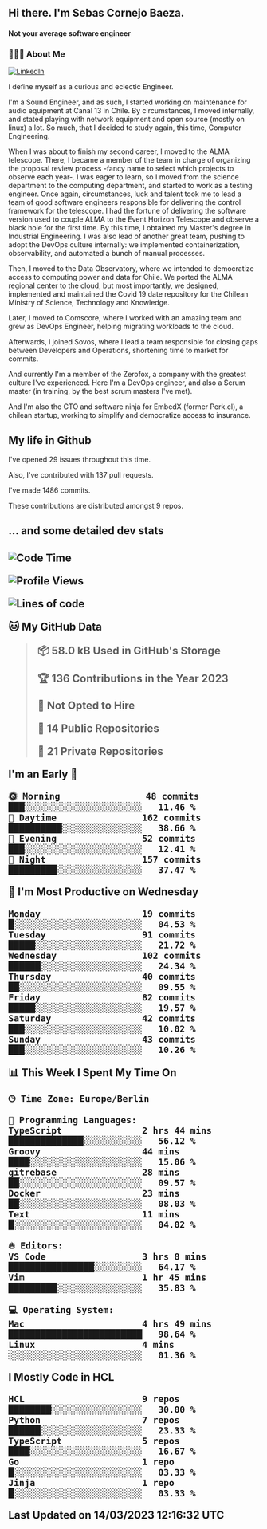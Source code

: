 <h2> Hi there.  I'm Sebas Cornejo Baeza.</h2>
<h4> Not your average software engineer</h4>
<h3> 👨🏻‍💻 About Me </h3>
<a href="http://linkedin.com/in/sebastian-cornejo-baeza/"><img alt="LinkedIn" src="https://img.shields.io/badge/Sebas%20Cornejo%20-informational?style=appveyor&logo=linkedin"></a>


I define myself as a curious and eclectic Engineer.

I'm a Sound Engineer, and as such, I started working on maintenance for audio equipment at Canal 13 in Chile.
By circumstances, I moved internally, and stated playing with network equipment and open source (mostly on linux) 
a lot. So much, that I decided to study again, this time, Computer Engineering.

When I was about to finish my second career, I moved to the ALMA telescope. There, I became a member of the team
in charge of organizing the proposal review process -fancy name to select which projects to observe each year-. 
I was eager to learn, so I moved from the science department to the computing department, and started to work as 
a testing engineer. Once again, circumstances, luck and talent took me to lead a team of good software engineers 
responsible for delivering the control framework for the telescope. I had the fortune of delivering the software
version used to couple ALMA to the Event Horizon Telescope and observe a black hole for the first time.
By this time, I obtained my Master's degree in Industrial Engineering.
I was also lead of another great team, pushing to adopt the DevOps culture internally: we implemented containerization, observability, and automated a bunch of manual processes.

Then, I moved to the Data Observatory, where we intended to democratize access to computing power
and data for Chile. We ported the ALMA regional center to the cloud, but most importantly, we designed, implemented
and maintained the Covid 19 date repository for the Chilean Ministry of Science, Technology and Knowledge.

Later, I moved to Comscore, where I worked with an amazing team and grew as DevOps Engineer, helping migrating workloads to the cloud.

Afterwards, I joined Sovos, where I lead a team responsible for closing gaps between Developers and Operations, shortening time to market for commits.

And currently I'm a member of the Zerofox, a company with the greatest culture I've experienced. Here I'm a DevOps
engineer, and also a Scrum master (in training, by the best scrum masters I've met).
 
And I'm also the CTO and software ninja for EmbedX (former Perk.cl), a chilean startup, working to simplify and democratize access to insurance.

<h2> My life in Github </h2>

I've opened 29 issues throughout this time.

Also, I've contributed with 137 pull requests.

I've made 1486 commits.

These contributions are distributed amongst 9 repos.

<h2>... and some detailed dev stats<h2>

<!--START_SECTION:waka-->
![Code Time](http://img.shields.io/badge/Code%20Time-289%20hrs%2057%20mins-blue)

![Profile Views](http://img.shields.io/badge/Profile%20Views-1-blue)

![Lines of code](https://img.shields.io/badge/From%20Hello%20World%20I%27ve%20Written-595.8%20thousand%20lines%20of%20code-blue)

**🐱 My GitHub Data** 

> 📦 58.0 kB Used in GitHub's Storage 
 > 
> 🏆 136 Contributions in the Year 2023
 > 
> 🚫 Not Opted to Hire
 > 
> 📜 14 Public Repositories 
 > 
> 🔑 21 Private Repositories 
 > 
**I'm an Early 🐤** 

```text
🌞 Morning                48 commits          ███░░░░░░░░░░░░░░░░░░░░░░   11.46 % 
🌆 Daytime                162 commits         ██████████░░░░░░░░░░░░░░░   38.66 % 
🌃 Evening                52 commits          ███░░░░░░░░░░░░░░░░░░░░░░   12.41 % 
🌙 Night                  157 commits         █████████░░░░░░░░░░░░░░░░   37.47 % 
```
📅 **I'm Most Productive on Wednesday** 

```text
Monday                   19 commits          █░░░░░░░░░░░░░░░░░░░░░░░░   04.53 % 
Tuesday                  91 commits          █████░░░░░░░░░░░░░░░░░░░░   21.72 % 
Wednesday                102 commits         ██████░░░░░░░░░░░░░░░░░░░   24.34 % 
Thursday                 40 commits          ██░░░░░░░░░░░░░░░░░░░░░░░   09.55 % 
Friday                   82 commits          █████░░░░░░░░░░░░░░░░░░░░   19.57 % 
Saturday                 42 commits          ███░░░░░░░░░░░░░░░░░░░░░░   10.02 % 
Sunday                   43 commits          ███░░░░░░░░░░░░░░░░░░░░░░   10.26 % 
```


📊 **This Week I Spent My Time On** 

```text
🕑︎ Time Zone: Europe/Berlin

💬 Programming Languages: 
TypeScript               2 hrs 44 mins       ██████████████░░░░░░░░░░░   56.12 % 
Groovy                   44 mins             ████░░░░░░░░░░░░░░░░░░░░░   15.06 % 
gitrebase                28 mins             ██░░░░░░░░░░░░░░░░░░░░░░░   09.57 % 
Docker                   23 mins             ██░░░░░░░░░░░░░░░░░░░░░░░   08.03 % 
Text                     11 mins             █░░░░░░░░░░░░░░░░░░░░░░░░   04.02 % 

🔥 Editors: 
VS Code                  3 hrs 8 mins        ████████████████░░░░░░░░░   64.17 % 
Vim                      1 hr 45 mins        █████████░░░░░░░░░░░░░░░░   35.83 % 

💻 Operating System: 
Mac                      4 hrs 49 mins       █████████████████████████   98.64 % 
Linux                    4 mins              ░░░░░░░░░░░░░░░░░░░░░░░░░   01.36 % 
```

**I Mostly Code in HCL** 

```text
HCL                      9 repos             ████████░░░░░░░░░░░░░░░░░   30.00 % 
Python                   7 repos             ██████░░░░░░░░░░░░░░░░░░░   23.33 % 
TypeScript               5 repos             ████░░░░░░░░░░░░░░░░░░░░░   16.67 % 
Go                       1 repo              █░░░░░░░░░░░░░░░░░░░░░░░░   03.33 % 
Jinja                    1 repo              █░░░░░░░░░░░░░░░░░░░░░░░░   03.33 % 
```




 Last Updated on 14/03/2023 12:16:32 UTC
<!--END_SECTION:waka-->
